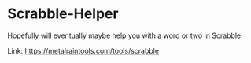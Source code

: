 # Scrabble-Helper

Hopefully will eventually maybe help you with a word or two in Scrabble.

Link: https://metalraintools.com/tools/scrabble
